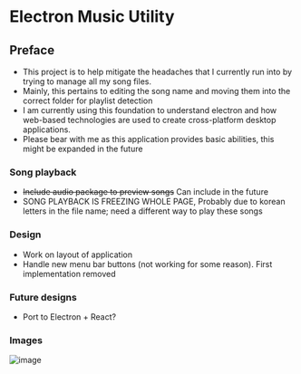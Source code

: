 # Electron Music Utility
## Preface
* This project is to help mitigate the headaches that I currently run into by trying to manage all my song files.
* Mainly, this pertains to editing the song name and moving them into the correct folder for playlist detection
* I am currently using this foundation to understand electron and how web-based technologies are used to create cross-platform desktop applications. 
* Please bear with me as this application provides basic abilities, this might be expanded in the future

 ### Song playback
 * ~~Include audio package to preview songs~~ Can include in the future
 * SONG PLAYBACK IS FREEZING WHOLE PAGE, Probably due to korean letters in the file name; need a different way to play these songs

### Design
* Work on layout of application
* Handle new menu bar buttons (not working for some reason). First implementation removed
 
### Future designs
* Port to Electron + React?

### Images
![image](https://user-images.githubusercontent.com/57853013/103100641-266f9a00-45d9-11eb-881b-88d820ca8dc1.png)
